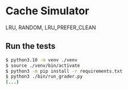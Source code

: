 # Cache Simulator

LRU, RANDOM, LRU_PREFER_CLEAN

## Run the tests

```bash
$ python3.10 -m venv ./venv
$ source ./venv/bin/activate
$ python3 -m pip install -r requirements.txt
$ python3 ./bin/run_grader.py
(...)
```
